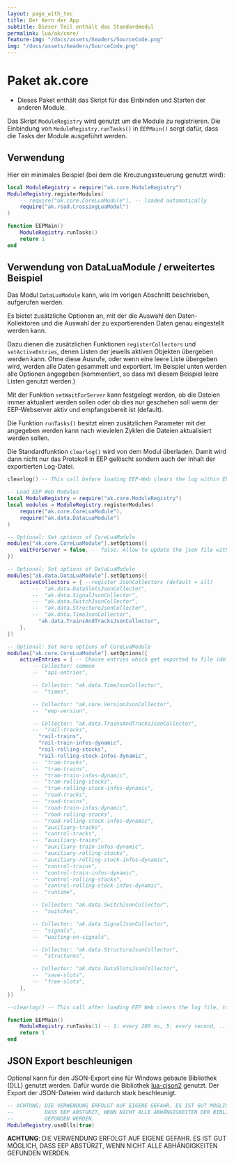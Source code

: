 ```yaml
---
layout: page_with_toc
title: Der Kern der App
subtitle: Dieser Teil enthält das Standardmodul
permalink: lua/ak/core/
feature-img: "/docs/assets/headers/SourceCode.png"
img: "/docs/assets/headers/SourceCode.png"
---
```


# Paket ak.core

- Dieses Paket enthält das Skript für das Einbinden und Starten der anderen Module.

Das Skript `ModuleRegistry` wird genutzt um die Module zu registrieren.
Die Einbindung von `ModuleRegistry.runTasks()` in `EEPMain()` sorgt dafür, dass die Tasks der Module ausgeführt werden.

## Verwendung

Hier ein minimales Beispiel (bei dem die Kreuzungssteuerung genutzt wird):

```lua
local ModuleRegistry = require("ak.core.ModuleRegistry")
ModuleRegistry.registerModules(
    -- require("ak.core.CoreLuaModule"), -- loaded automatically
    require("ak.road.CrossingLuaModul")
)

function EEPMain()
    ModuleRegistry.runTasks()
    return 1
end
```

## Verwendung von DataLuaModule / erweitertes Beispiel

Das Modul `DataLuaModule` kann, wie im vorigen Abschnitt beschrieben, aufgerufen werden.

Es bietet zusätzliche Optionen an, mit der die Auswahl den Daten-Kollektoren und die Auswahl der zu exportierenden Daten genau eingestellt werden kann.

Dazu dienen die zusätzlichen Funktionen `registerCollectors` und `setActiveEntries`, denen Listen der jeweils aktiven Objekten übergeben werden kann. Ohne diese Ausrufe, oder wenn eine leere Liste übergeben wird, werden alle Daten gesammelt und exportiert. Im Beispiel unten werden alle Optionen angegeben (kommentiert, so dass mit diesem Beispiel leere Listen genutzt werden.)

Mit der Funktion `setWaitForServer` kann festgelegt werden, ob die Dateien immer aktualiert werden sollen oder ob dies nur geschehen soll wenn der EEP-Webserver aktiv und empfangsbereit ist (default).

Die Funktion `runTasks()` besitzt einen zusätzlichen Parameter mit der angegeben werden kann nach wievielen Zyklen die Dateien aktualisiert werden sollen.

Die Standardfunktion `clearlog()` wird von dem Modul überladen. Damit wird dann nicht nur das Protokoll in EEP gelöscht sondern auch der Inhalt der exportierten Log-Datei.

```lua
clearlog() -- This call before loading EEP-Web clears the log within EEP but does not clear the log file of EEP Web

-- Load EEP Web Modules
local ModuleRegistry = require("ak.core.ModuleRegistry")
local modules = ModuleRegistry.registerModules(
    require("ak.core.CoreLuaModule"),
    require("ak.data.DataLuaModule")
)

-- Optional: Set options of CoreLuaModule
modules["ak.core.CoreLuaModule"].setOptions({
    waitForServer = false, -- false: Allow to update the json file without checking if the Web Server is ready
})

-- Optional: Set options of DataLuaModule
modules["ak.data.DataLuaModule"].setOptions({
    activeCollectors = { --register JsonCollectors (default = all)
        --  "ak.data.DataSlotsJsonCollector",
        --  "ak.data.SignalJsonCollector",
        --  "ak.data.SwitchJsonCollector",
        --  "ak.data.StructureJsonCollector",
        --  "ak.data.TimeJsonCollector",
          "ak.data.TrainsAndTracksJsonCollector",
    },
})

-- Optional: Set more options of CoreLuaModule
modules["ak.core.CoreLuaModule"].setOptions({
    activeEntries = { -- Choose entries which get exported to file (default = empty list = all)
        -- Collector: common
        --  "api-entries",

        -- Collector: "ak.data.TimeJsonCollector",
        --  "times",

        -- Collector: "ak.core.VersionJsonCollector",
        --  "eep-version",

        -- Collector: "ak.data.TrainsAndTracksJsonCollector",
        --  "rail-tracks",
          "rail-trains",
          "rail-train-infos-dynamic",
          "rail-rolling-stocks",
          "rail-rolling-stock-infos-dynamic",
        --  "tram-tracks",
        --  "tram-trains",
        --  "tram-train-infos-dynamic",
        --  "tram-rolling-stocks",
        --  "tram-rolling-stock-infos-dynamic",
        --  "road-tracks",
        --  "road-trains",
        --  "road-train-infos-dynamic",
        --  "road-rolling-stocks",
        --  "road-rolling-stock-infos-dynamic",
        --  "auxiliary-tracks",
        --  "control-tracks",
        --  "auxiliary-trains",
        --  "auxiliary-train-infos-dynamic",
        --  "auxiliary-rolling-stocks",
        --  "auxiliary-rolling-stock-infos-dynamic",
        --  "control-trains",
        --  "control-train-infos-dynamic",
        --  "control-rolling-stocks",
        --  "control-rolling-stock-infos-dynamic",
        --  "runtime",

        -- Collector: "ak.data.SwitchJsonCollector",
        --  "switches",

        -- Collector: "ak.data.SignalJsonCollector",
        --  "signals",
        --  "waiting-on-signals",

        -- Collector: "ak.data.StructureJsonCollector",
        --  "structures",

        -- Collector: "ak.data.DataSlotsJsonCollector",
        --  "save-slots",
        --  "free-slots",
    },
})

--clearlog() -- This call after loading EEP Web clears the log file, too

function EEPMain()
    ModuleRegistry.runTasks(1) -- 1: every 200 ms, 5: every second, ...
    return 1
end
```

## JSON Export beschleunigen

Optional kann für den JSON-Export eine für Windows gebaute Bibliothek (DLL) genutzt werden. Dafür wurde die Bibliothek
[lua-cjson2](https://luarocks.org/modules/criztianix/lua-cjson2) genutzt.
Der Export der JSON-Dateien wird dadurch stark beschleunigt.

```lua
-- ACHTUNG: DIE VERWENDUNG ERFOLGT AUF EIGENE GEFAHR. ES IST GUT MÖGLICH,
--          DASS EEP ABSTÜRZT, WENN NICHT ALLE ABHÄNGIGKEITEN DER BIBLIOTHEK
--          GEFUNDEN WERDEN.
ModuleRegistry.useDlls(true)
```

**ACHTUNG**: DIE VERWENDUNG ERFOLGT AUF EIGENE GEFAHR. ES IST GUT MÖGLICH, DASS EEP ABSTÜRZT,
WENN NICHT ALLE ABHÄNGIGKEITEN GEFUNDEN WERDEN.
